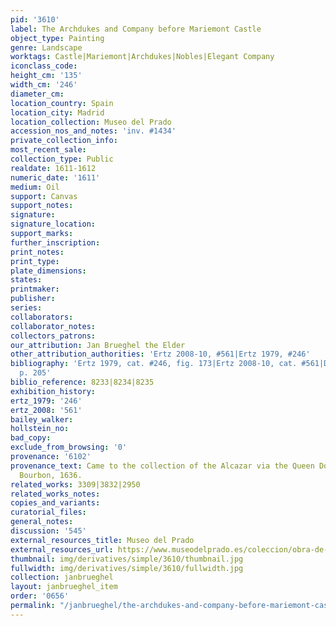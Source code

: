 ```yaml
---
pid: '3610'
label: The Archdukes and Company before Mariemont Castle
object_type: Painting
genre: Landscape
worktags: Castle|Mariemont|Archdukes|Nobles|Elegant Company
iconclass_code:
height_cm: '135'
width_cm: '246'
diameter_cm:
location_country: Spain
location_city: Madrid
location_collection: Museo del Prado
accession_nos_and_notes: 'inv. #1434'
private_collection_info:
most_recent_sale:
collection_type: Public
realdate: 1611-1612
numeric_date: '1611'
medium: Oil
support: Canvas
support_notes:
signature:
signature_location:
support_marks:
further_inscription:
print_notes:
print_type:
plate_dimensions:
states:
printmaker:
publisher:
series:
collaborators:
collaborator_notes:
collectors_patrons:
our_attribution: Jan Brueghel the Elder
other_attribution_authorities: 'Ertz 2008-10, #561|Ertz 1979, #246'
bibliography: 'Ertz 1979, cat. #246, fig. 173|Ertz 2008-10, cat. #561|Diaz Padron,
  p. 205'
biblio_reference: 8233|8234|8235
exhibition_history:
ertz_1979: '246'
ertz_2008: '561'
bailey_walker:
hollstein_no:
bad_copy:
exclude_from_browsing: '0'
provenance: '6102'
provenance_text: Came to the collection of the Alcazar via the Queen Doña Isabel de
  Bourbon, 1636.
related_works: 3309|3832|2950
related_works_notes:
copies_and_variants:
curatorial_files:
general_notes:
discussion: '545'
external_resources_title: Museo del Prado
external_resources_url: https://www.museodelprado.es/coleccion/obra-de-arte/los-archiduques-de-caza/c18257dc-40cd-40e7-b08a-168ae3c484a4
thumbnail: img/derivatives/simple/3610/thumbnail.jpg
fullwidth: img/derivatives/simple/3610/fullwidth.jpg
collection: janbrueghel
layout: janbrueghel_item
order: '0656'
permalink: "/janbrueghel/the-archdukes-and-company-before-mariemont-castle"
---
```

